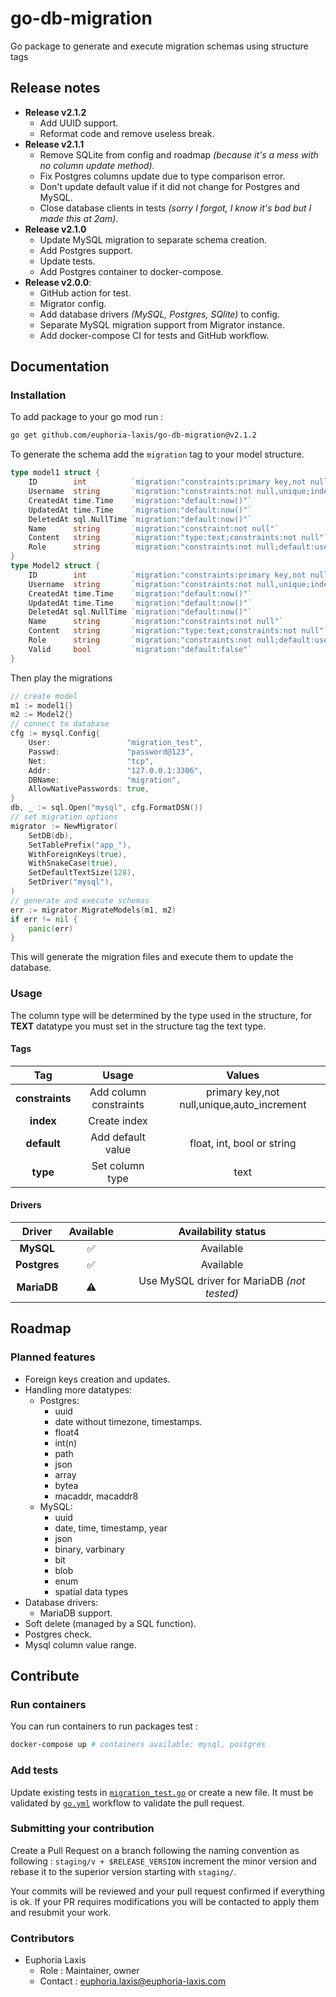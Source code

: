 # go-db-migration

Go package to generate and execute migration schemas using structure tags

## Release notes

* **Release v2.1.2**
  * Add UUID support.
  * Reformat code and remove useless break.
* **Release v2.1.1**
  * Remove SQLite from config and roadmap *(because it's a mess with no column update method)*.
  * Fix Postgres columns update due to type comparison error.
  * Don't update default value if it did not change for Postgres and MySQL.
  * Close database clients in tests *(sorry I forgot, I know it's bad but I made this at 2am)*.
* **Release v2.1.0**
  * Update MySQL migration to separate schema creation.
  * Add Postgres support.
  * Update tests.
  * Add Postgres container to docker-compose.
* **Release v2.0.0**:
  * GitHub action for test.
  * Migrator config.
  * Add database drivers *(MySQL, Postgres, SQlite)* to config.
  * Separate MySQL migration support from Migrator instance.
  * Add docker-compose CI for tests and GitHub workflow.

## Documentation

### Installation

To add package to your go mod run :
````bash
go get github.com/euphoria-laxis/go-db-migration@v2.1.2
````
To generate the schema add the `migration` tag to your model structure.

````go
type model1 struct {
    ID        int          `migration:"constraints:primary key,not null,unique,auto_increment;index"`
    Username  string       `migration:"constraints:not null,unique;index"`
    CreatedAt time.Time    `migration:"default:now()"`
    UpdatedAt time.Time    `migration:"default:now()"`
    DeletedAt sql.NullTime `migration:"default:now()"`
    Name      string       `migration:"constraint:not null"`
    Content   string       `migration:"type:text;constraints:not null"`
    Role      string       `migration:"constraints:not null;default:user"`
}
type Model2 struct {
    ID        int          `migration:"constraints:primary key,not null,unique,auto_increment;index"`
    Username  string       `migration:"constraints:not null,unique;index"`
    CreatedAt time.Time    `migration:"default:now()"`
    UpdatedAt time.Time    `migration:"default:now()"`
    DeletedAt sql.NullTime `migration:"default:now()"`
    Name      string       `migration:"constraints:not null"`
    Content   string       `migration:"type:text;constraints:not null"`
    Role      string       `migration:"constraints:not null;default:user"`
    Valid     bool         `migration:"default:false"`
}
````

Then play the migrations 

````go
// create model
m1 := model1{}
m2 := Model2{}
// connect to database
cfg := mysql.Config{
    User:                 "migration_test",
    Passwd:               "password@123",
    Net:                  "tcp",
    Addr:                 "127.0.0.1:3306",
    DBName:               "migration",
    AllowNativePasswords: true,
}
db, _ := sql.Open("mysql", cfg.FormatDSN())
// set migration options
migrator := NewMigrator(
    SetDB(db),
    SetTablePrefix("app_"),
    WithForeignKeys(true),
    WithSnakeCase(true),
    SetDefaultTextSize(128),
    SetDriver("mysql"),
)
// generate and execute schemas
err := migrator.MigrateModels(m1, m2)
if err != nil {
    panic(err)
}
````

This will generate the migration files and execute them to update the database.

### Usage

The column type will be determined by the type used in the structure, for **TEXT** datatype you
must set in the structure tag the text type. 

#### Tags

|       Tag       |         Usage          |                   Values                   |
|:---------------:|:----------------------:|:------------------------------------------:|
| **constraints** | Add column constraints | primary key,not null,unique,auto_increment |
|    **index**    |      Create index      |                                            |
|   **default**   |   Add default value    |         float, int, bool or string         |
|    **type**     |    Set column type     |                    text                    |

#### Drivers

|    Driver    |     Available      |             Availability status             |
|:------------:|:------------------:|:-------------------------------------------:|
|  **MySQL**   | :white_check_mark: |                  Available                  |
| **Postgres** | :white_check_mark: |                  Available                  |
| **MariaDB**  |     :warning:      | Use MySQL driver for MariaDB *(not tested)* |

## Roadmap

### Planned features

* Foreign keys creation and updates.
* Handling more datatypes:
  * Postgres:
    * uuid
    * date without timezone, timestamps.
    * float4
    * int(n)
    * path
    * json
    * array
    * bytea
    * macaddr, macaddr8
  * MySQL:
    * uuid
    * date, time, timestamp, year
    * json
    * binary, varbinary
    * bit
    * blob
    * enum
    * spatial data types
* Database drivers:
  * MariaDB support.
* Soft delete (managed by a SQL function).
* Postgres check.
* Mysql column value range.

## Contribute

### Run containers

You can run containers to run packages test :
````bash
docker-compose up # containers available: mysql, postgres
````

### Add tests

Update existing tests in [`migration_test.go`](./v2/migration/migration_test.go) or create a new
file. It must be validated by [`go.yml`](./.github/workflows/go.yml) workflow to validate the pull
request.

### Submitting your contribution

Create a Pull Request on a branch following the naming convention as following :
`staging/v + $RELEASE_VERSION` increment the minor version and rebase it to the superior version
starting with `staging/`.

Your commits will be reviewed and your pull request confirmed if everything is ok. If your PR
requires modifications you will be contacted to apply them and resubmit your work.

### Contributors

* Euphoria Laxis
  * Role : Maintainer, owner
  * Contact : [euphoria.laxis@euphoria-laxis.com](mailto:euphoria.laxis@euphoria-laxis.com)
